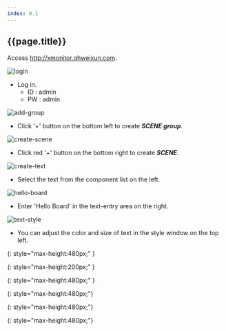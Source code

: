 ```yaml
---
index: 0.1
---
```

## {{page.title}}

Access <a href="http://xmonitor.qhweixun.com" target="_blank">http://xmonitor.qhweixun.com</a>.

![login]
- Log in.
  - ID : admin
  - PW : admin

![add-group]
- Click '+' button on the bottom left to create **_SCENE group_**.

![create-scene]
- Click red '+' button on the bottom right to create **_SCENE_**.

![create-text]
- Select the text from the component list on the left.

![hello-board]
- Enter 'Hello Board' in the text-entry area on the right.

![text-style]
- You can adjust the color and size of text in the style window on the top left.




[login]: {{site.baseurl}}/assets/login.png
{: style="max-height:480px;" }

[add-group]: {{site.baseurl}}/assets/getting_started/add-group.png
{: style="max-height:200px;" }

[create-scene]: {{site.baseurl}}/assets/create-scene.png
{: style="max-height:480px;" }

[create-text]: {{site.baseurl}}/assets/create-text.png
{: style="max-height:480px;"}

[hello-board]: {{site.baseurl}}/assets/hello-board.png
{: style="max-height:480px;"}

[text-style]: {{site.baseurl}}/assets/text-style.png
{: style="max-height:480px;"}
